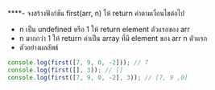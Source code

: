 \*\*\*\*- จงสร้างฟังก์ชัน first(arr, n) ให้ return ค่าตามเงื่อนไขต่อไป

- n เป็น undefined หรือ 1 ให้ return element ตัวแรกของ arr
- n มากกว่า 1 ให้ return ค่าเป็น array ที่มี element ของ arr n ตัวแรก
- ตัวอย่างผลลัพธ์

```js
console.log(first([7, 9, 0, -2])); // 7
console.log(first([], 3)); // []
console.log(first([7, 9, 0, -2], 3)); // [7, 9 ,0]
```
